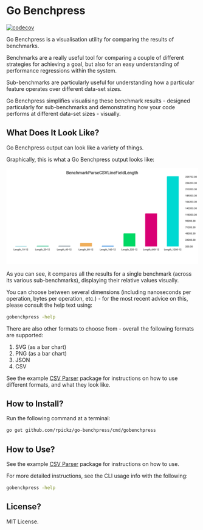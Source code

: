 # Go Benchpress
[![codecov](https://codecov.io/gh/rpickz/go-benchpress/branch/main/graph/badge.svg?token=D3097TFF89)](https://codecov.io/gh/rpickz/go-benchpress)

Go Benchpress is a visualisation utility for comparing the results of benchmarks.

Benchmarks are a really useful tool for comparing a couple of different strategies for achieving a goal, but also for 
an easy understanding of performance regressions within the system.

Sub-benchmarks are particularly useful for understanding how a particular feature operates over different data-set sizes.

Go Benchpress simplifies visualising these benchmark results - designed particularly for sub-benchmarks and demonstrating
how your code performs at different data-set sizes - visually.

## What Does It Look Like?

Go Benchpress output can look like a variety of things.

Graphically, this is what a Go Benchpress output looks like:

![Example Output](examples/csvparser/example_output.svg "Example Output")

As you can see, it compares all the results for a single benchmark (across its various sub-benchmarks), displaying
their relative values visually.

You can choose between several dimensions (including nanoseconds per operation, bytes per operation, etc.) - for
the most recent advice on this, please consult the help text using:
```bash
gobenchpress -help
```

There are also other formats to choose from - overall the following formats are supported:
1. SVG (as a bar chart)
2. PNG (as a bar chart)
3. JSON
4. CSV

See the example [CSV Parser](./examples/csvparser) package for instructions on how to use different formats, and what
they look like.

## How to Install?

Run the following command at a terminal:
```bash
go get github.com/rpickz/go-benchpress/cmd/gobenchpress
```

## How to Use?

See the example [CSV Parser](./examples/csvparser) package for instructions on how to use.

For more detailed instructions, see the CLI usage info with the following:
```bash
gobenchpress -help
```

## License?

MIT License.

